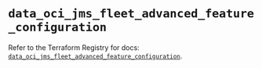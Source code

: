# `data_oci_jms_fleet_advanced_feature_configuration`

Refer to the Terraform Registry for docs: [`data_oci_jms_fleet_advanced_feature_configuration`](https://registry.terraform.io/providers/oracle/oci/6.18.0/docs/data-sources/jms_fleet_advanced_feature_configuration).

